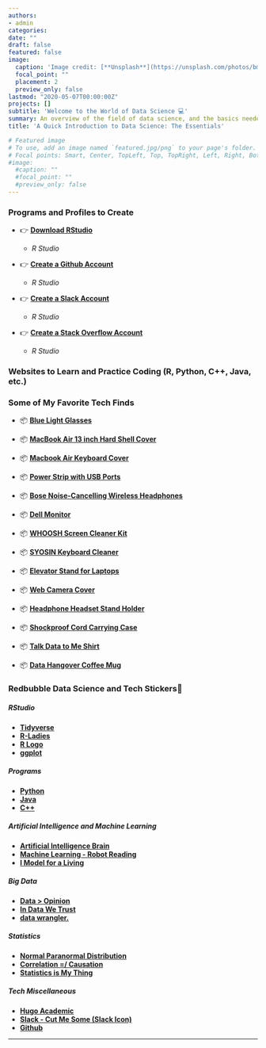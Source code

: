 ```yaml
---
authors:
- admin 
categories:
date: ""
draft: false  
featured: false 
image:
  caption: 'Image credit: [**Unsplash**](https://unsplash.com/photos/bmmcfZqSjBU)'
  focal_point: ""
  placement: 2
  preview_only: false 
lastmod: "2020-05-07T00:00:00Z"
projects: []
subtitle: 'Welcome to the World of Data Science 💻'
summary: An overview of the field of data science, and the basics needed to be successful.
title: 'A Quick Introduction to Data Science: The Essentials'

# Featured image
# To use, add an image named `featured.jpg/png` to your page's folder.
# Focal points: Smart, Center, TopLeft, Top, TopRight, Left, Right, BottomLeft, Bottom, BottomRight.
#image:
  #caption: ""
  #focal_point: ""
  #preview_only: false
---  
```

  
  
### **Programs and Profiles to Create**

- 👉 [**Download RStudio**](https://www.r-project.org/)
   - *R Studio*  


- 👉 [**Create a Github Account**](https://github.com/)
   - *R Studio*  
  
  
- 👉 [**Create a Slack Account**](https://slack.com/)
   - *R Studio*  
   
- 👉 [**Create a Stack Overflow Account**](https://stackoverflow.com/)
   - *R Studio*    
  
  
  
### **Websites to Learn and Practice Coding (R, Python, C++, Java, etc.)**
  
  
  
  
### **Some of My Favorite Tech Finds**
  - 📦 [**Blue Light Glasses**](https://www.amazon.com/TIJN-Blocking-Glasses-Eyeglasses-Computer/dp/B07FYD6ZDC/ref=redir_mobile_desktop?ie=UTF8&aaxitk=yzrsPXZnAQn1VUPK3xIQ6Q&hsa_cr_id=5683626340601&ref_=sb_s_sparkle)
  
  - 📦 [**MacBook Air 13 inch Hard Shell Cover**](https://www.amazon.com/UESWILL-Soft-Touch-2008-2017-Microfibre-Cleaning/dp/B071YC3HZ7/ref=sr_1_2?dchild=1&keywords=laptop+covers&qid=1588169566&sr=8-2)
  
  - 📦 [**Macbook Air Keyboard Cover**](https://www.amazon.com/MOSISO-Keyboard-Silicone-Compatible-MacBook/dp/B01GJO99DY/ref=sr_1_1_sspa?dchild=1&keywords=keyboard+covers+macbook+air&qid=1588169680&sr=8-1-spons&psc=1&spLa=ZW5jcnlwdGVkUXVhbGlmaWVyPUEzUUpEWFNRNUhCTEhLJmVuY3J5cHRlZElkPUEwNDkyMTM5Mk9BT1AyUFhPQ0RFTSZlbmNyeXB0ZWRBZElkPUExMDE2NjU4MkpHTVpQTDA5UFhUUSZ3aWRnZXROYW1lPXNwX2F0ZiZhY3Rpb249Y2xpY2tSZWRpcmVjdCZkb05vdExvZ0NsaWNrPXRydWU=)
  
  - 📦 [**Power Strip with USB Ports**](https://www.amazon.com/Anker-PowerPort-Overload-Protection-Ultra-Compact/dp/B07D25RSWX/ref=sr_1_4?crid=3IIO7563TTA6X&dchild=1&keywords=power+strip+with+usb+ports&qid=1588169446&sprefix=power+strip+with%2Caps%2C221&sr=8-4)
  
  - 📦 [**Bose Noise-Cancelling Wireless Headphones**](https://www.amazon.com/Bose-QuietComfort-Wireless-Headphones-Cancelling/dp/B0756CYWWD/ref=sr_1_3?dchild=1&keywords=Bose+Wireless+Headphones&qid=1588169710&sr=8-3)
  
  - 📦 [**Dell Monitor**](https://www.amazon.com/Dell-SE2419Hx-23-8-1920x1080-Monitor/dp/B07HKV5RLG/ref=sr_1_3?dchild=1&keywords=dell+monitor&qid=1588169746&sr=8-3)
  
  - 📦 [**WHOOSH Screen Cleaner Kit**](https://www.amazon.com/WHOOSH-Screen-Cleaner-Kit-Smartphones/dp/B07BVZ4TN7/ref=sr_1_1_sspa?crid=39NCWTS0FD3SL&dchild=1&keywords=whoosh+screen+cleaner+kit&qid=1588169773&sprefix=whoosh+screen%2Caps%2C161&sr=8-1-spons&psc=1&spLa=ZW5jcnlwdGVkUXVhbGlmaWVyPUExNUFPWUlQVDFQUElDJmVuY3J5cHRlZElkPUEwNzczNTAwMkpZUFFVU1FRNlZaSCZlbmNyeXB0ZWRBZElkPUEwMzA1MzQ3MzVOVUtaWkMxOVM5SSZ3aWRnZXROYW1lPXNwX2F0ZiZhY3Rpb249Y2xpY2tSZWRpcmVjdCZkb05vdExvZ0NsaWNrPXRydWU=)
  
  - 📦 [**SYOSIN Keyboard Cleaner**](https://www.amazon.com/SYOSIN-Keyboard-Universal-Cleaning-Calculators/dp/B07R4LPW37/ref=sr_1_8?dchild=1&keywords=keyboard+cleaner&qid=1588169803&sr=8-8)
  
  - 📦 [**Elevator Stand for Laptops**](https://www.amazon.com/Ergonomic-Compatible-Notebook-Soundance-LS1/dp/B07D74DT3B/ref=sr_1_2?crid=29FS7TFU0QY7P&dchild=1&keywords=elevator+stand+laptop&qid=1588169879&sprefix=Elevator+stand+%2Caps%2C157&sr=8-2)
  
  - 📦 [**Web Camera Cover**](https://www.amazon.com/Laptop-CloudValley-Ultra-Thin-MacBook-Protect/dp/B079MCPJGH/ref=sr_1_1_sspa?dchild=1&keywords=web+camera+cover&qid=1588169898&sr=8-1-spons&psc=1&spLa=ZW5jcnlwdGVkUXVhbGlmaWVyPUExMlpMN01XVzhYSjlHJmVuY3J5cHRlZElkPUEwMzUxNjc3MVVXVUQ5MVRMNlZGNCZlbmNyeXB0ZWRBZElkPUEwMjE1ODY4MlNWMzNFMUdNWEZMVSZ3aWRnZXROYW1lPXNwX2F0ZiZhY3Rpb249Y2xpY2tSZWRpcmVjdCZkb05vdExvZ0NsaWNrPXRydWU=)
  
  - 📦 [**Headphone Headset Stand Holder**](https://www.amazon.com/Headphone-6amLifestyle-Headphones-Adjustable-Black%EF%BC%88Patented%EF%BC%89/dp/B07TH8XWM5/ref=sr_1_4?dchild=1&keywords=headphone+handset+holder&qid=1588169924&sr=8-4)
  
  - 📦 [**Shockproof Cord Carrying Case**](https://www.amazon.com/iMangoo-Shockproof-Protective-Resistant-Organizer/dp/B01M66RT22/ref=sr_1_2?dchild=1&keywords=shockproof+Cord+Carring+Case&qid=1588169964&sr=8-2)
  
  - 📦 [**Talk Data to Me Shirt**](https://www.etsy.com/listing/610550859/talk-data-to-me-unisex-shirt-data?ga_order=most_relevant&ga_search_type=all&ga_view_type=gallery&ga_search_query=talk+data+to+me&ref=sr_gallery-1-2&organic_search_click=1&col=1)
  
  - 📦 [**Data Hangover Coffee Mug**](https://www.etsy.com/listing/717297993/data-analyst-mug-data-science-data-nerd?ga_order=most_relevant&ga_search_type=all&ga_view_type=gallery&ga_search_query=data+science+mug&ref=sr_gallery-1-3&organic_search_click=1&pro=1&frs=1)
  
  
### **Redbubble Data Science and Tech Stickers**🤩
##### *RStudio*
  - [**Tidyverse**](https://www.redbubble.com/i/sticker/R-Tydiverse-Logo-by-James9834/33554116.EJUG5)
  - [**R-Ladies**](https://www.redbubble.com/i/sticker/R-Ladies-Logo-by-James9834/33595970.EJUG5)
  - [**R Logo**](https://www.redbubble.com/i/sticker/R-Language-Logo-by-James9834/30972015.EJUG5)
  - [**ggplot**](https://www.redbubble.com/i/sticker/R-Language-Logo-by-James9834/30972015.EJUG5)
  
##### *Programs* 
  - [**Python**](https://www.redbubble.com/i/sticker/Python-by-curro/20830471.EJUG5)
  - [**Java**](https://www.redbubble.com/i/sticker/Java-Logo-by-James9834/30327212.EJUG5)
  - [**C++**](https://www.redbubble.com/i/sticker/C-by-gaman/22250690.EJUG5)

##### *Artificial Intelligence and Machine Learning*
  - [**Artificial Intelligence Brain**](ttps://www.redbubble.com/i/sticker/AI-Artificial-Intelligence-by-coderman/29055960.EJUG5)
  - [**Machine Learning - Robot Reading**](https://www.redbubble.com/i/sticker/machine-learning-by-FunnyGrief/28872465.EJUG5)
  - [**I Model for a Living**](https://www.redbubble.com/i/sticker/I-model-for-a-living-by-ohellooo/31024131.EJUG5)

##### *Big Data*
  - [**Data > Opinion**](https://www.redbubble.com/i/sticker/data-science-opinion-by-FunnyGrief/37060800.EJUG5)
  - [**In Data We Trust**](https://www.redbubble.com/i/sticker/In-Data-We-Trust-Data-Scientist-Gift-by-yeoys/36469916.EJUG5)
  - [**data wrangler.**](https://www.redbubble.com/i/sticker/Data-Wrangler-Orange-by-munchgifts/30614726.EJUG5)
      
##### *Statistics*
  - [**Normal Paranormal Distribution**](https://www.redbubble.com/i/sticker/Normal-Paranormal-Distribution-by-Dreambase/19202537.EJUG5)
  - [**Correlation =/ Causation**](https://www.redbubble.com/i/sticker/Correlation-is-not-Causation-by-depresident/20380569.EJUG5)
  - [**Statistics is My Thing**](https://www.redbubble.com/i/sticker/Statistics-Is-My-Thing-by-supernova23/10939750.EJUG5)

##### *Tech Miscellaneous*
  - [**Hugo Academic**](https://www.redbubble.com/i/sticker/Academic-by-neutreno/34387919.EJUG5)
  - [**Slack - Cut Me Some (Slack Icon)**](https://www.redbubble.com/i/sticker/Cut-me-some-Slack-by-ienjoydogs/28922303.EJUG5)
  - [**Github**](https://www.redbubble.com/i/sticker/GitHub-The-world-s-leading-software-development-platform-by-MikelEiza/43019947.EJUG5)
  
---

